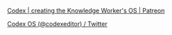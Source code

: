 [Codex | creating the Knowledge Worker's OS | Patreon](https://www.patreon.com/codexeditor)

[Codex OS (@codexeditor) / Twitter](https://twitter.com/codexeditor)

